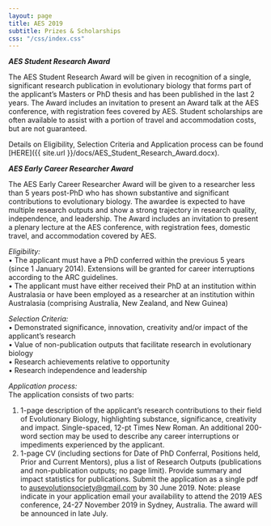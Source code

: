 ```yaml
---
layout: page
title: AES 2019
subtitle: Prizes & Scholarships
css: "/css/index.css"
---
```

  

***AES Student Research Award***   

The AES Student Research Award will be given in recognition of a single, significant research publication in evolutionary biology that forms part of the applicant’s Masters or PhD thesis and has been published in the last 2 years.
The Award includes an invitation to present an Award talk at the AES conference, with registration fees covered by AES. Student scholarships are often available to assist with a portion of travel and accommodation costs, but are not guaranteed. 

Details on Eligibility, Selection Criteria and Application process can be found    
[HERE]({{ site.url }}/docs/AES_Student_Research_Award.docx).
    
***AES Early Career Researcher Award***   

The AES Early Career Researcher Award will be given to a researcher less than 5 years post-PhD who has shown substantive and significant contributions to evolutionary biology. The awardee is expected to have multiple research outputs and show a strong trajectory in research quality, independence, and leadership.
The Award includes an invitation to present a plenary lecture at the AES conference, with registration fees, domestic travel, and accommodation covered by AES.    

*Eligibility:*   
•	The applicant must have a PhD conferred within the previous 5 years (since 1 January 2014). Extensions will be granted for career interruptions according to the ARC guidelines.   
•	The applicant must have either received their PhD at an institution within Australasia or have been employed as a researcher at an institution within Australasia (comprising Australia, New Zealand, and New Guinea)   
   
*Selection Criteria:*   
•	Demonstrated significance, innovation, creativity and/or impact of the applicant’s research   
•	Value of non-publication outputs that facilitate research in evolutionary biology   
•	Research achievements relative to opportunity   
•	Research independence and leadership   
   
*Application process:*   
The application consists of two parts:    
1.	1-page description of the applicant’s research contributions to their field of Evolutionary Biology, highlighting substance, significance, creativity and impact. Single-spaced, 12-pt Times New Roman. An additional 200-word section may be used to describe any career interruptions or impediments experienced by the applicant.    
2.	1-page CV (including sections for Date of PhD Conferral, Positions held, Prior and Current Mentors), plus a list of Research Outputs (publications and non-publication outputs; no page limit). Provide summary and impact statistics for publications.
Submit the application as a single pdf to ausevolutionsociety@gmail.com by 30 June 2019. Note: please indicate in your application email your availability to attend the 2019 AES conference, 24-27 November 2019 in Sydney, Australia. The award will be announced in late July.




